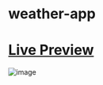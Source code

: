 # weather-app

# [Live Preview](https://harshalshirote2002.github.io/weather-app/)

![image](https://github.com/Harshalshirote2002/weather-app/assets/75237728/e6d6ef8b-22d4-498e-ba09-c3df2644761f)
